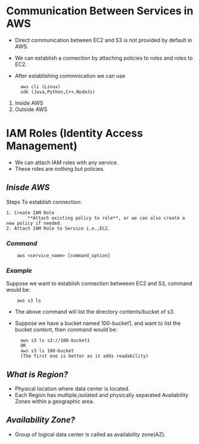 
# Communication Between Services in AWS

* Direct communication between EC2 and S3 is not provided by default in AWS.

* We can establish a connection by attaching policies to roles and roles to EC2.

* After establishing comminication we can use

        aws cli (Linux)
        sdk (Java,Python,C++,NodeJs) 
1. Inside AWS
2. Outside AWS
# IAM Roles (Identity Access Management)
* We can attach IAM roles with any service.
* These roles are nothing but policies.
## _**Inisde AWS**_
Steps To establish connection:

	1. Create IAM Role
			**Attach existing policy to role**, or we can also create a new policy if needed.
	2. Attach IAM Role to Service i.e.,EC2.

### _**Command**_

        aws <service_name> [command_option]
### _**Example**_ 

Suppose we want to establish connection betweeen EC2 and S3, command would be:

        aws s3 ls
* The above command will list the directory contents/bucket of s3.

* Suppose we have a bucket named 100-bucket1, and want to list the bucket content, then command would be:

        aws s3 ls s3://100-bucket1
        OR
        aws s3 ls 100-bucket
        (The first one is better as it adds readability)
## _**What is Region?**_

* Physical location where data center is located.
* Each Region has multiple,isolated and physically separated Availability Zones within a geographic area.
## _**Availability Zone?**_

* Group of logical data center is called as availability zone(AZ).